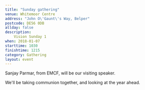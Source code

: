 ```yaml
---
title: "Sunday gathering"
venue: Whitemoor Centre
address: "John O\'Gaunt\'s Way, Belper"
postcode: DE56 0DB
allday: false
description: 
    Vision Sunday 1
when: 2018-01-07
starttime: 1030
finishtime: 1215
category: Gathering
layout: event
---
```

Sanjay Parmar, from EMCF, will be our visiting speaker.

We'll be taking communion together, and looking at the year ahead.

